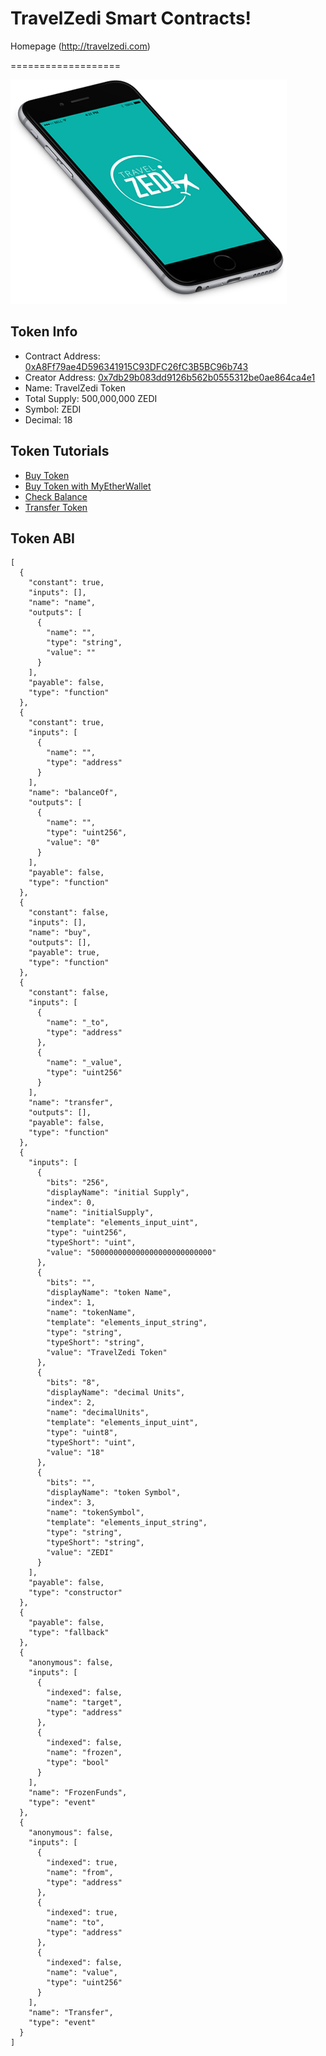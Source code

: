 # TravelZedi Smart Contracts!
Homepage (http://travelzedi.com)

===================

<img src="assets/mobile-header.png" />

Token Info
-------------
- Contract Address: [0xA8Ff79ae4D596341915C93DFC26fC3B5BC96b743](https://etherscan.io/address/0xa8ff79ae4d596341915c93dfc26fc3b5bc96b743)
- Creator Address: [0x7db29b083dd9126b562b0555312be0ae864ca4e1](https://etherscan.io/address/0x7db29b083dd9126b562b0555312be0ae864ca4e1)
- Name: TravelZedi Token
- Total Supply: 500,000,000 ZEDI
- Symbol: ZEDI
- Decimal: 18

Token Tutorials
-------------
- [Buy Token](https://www.youtube.com/)
- [Buy Token with MyEtherWallet](https://www.youtube.com/)
- [Check Balance](https://www.youtube.com/)
- [Transfer Token](https://www.youtube.com/)

Token ABI
-------------
```
[
  {
    "constant": true,
    "inputs": [],
    "name": "name",
    "outputs": [
      {
        "name": "",
        "type": "string",
        "value": ""
      }
    ],
    "payable": false,
    "type": "function"
  },
  {
    "constant": true,
    "inputs": [
      {
        "name": "",
        "type": "address"
      }
    ],
    "name": "balanceOf",
    "outputs": [
      {
        "name": "",
        "type": "uint256",
        "value": "0"
      }
    ],
    "payable": false,
    "type": "function"
  },
  {
    "constant": false,
    "inputs": [],
    "name": "buy",
    "outputs": [],
    "payable": true,
    "type": "function"
  },
  {
    "constant": false,
    "inputs": [
      {
        "name": "_to",
        "type": "address"
      },
      {
        "name": "_value",
        "type": "uint256"
      }
    ],
    "name": "transfer",
    "outputs": [],
    "payable": false,
    "type": "function"
  },
  {
    "inputs": [
      {
        "bits": "256",
        "displayName": "initial Supply",
        "index": 0,
        "name": "initialSupply",
        "template": "elements_input_uint",
        "type": "uint256",
        "typeShort": "uint",
        "value": "500000000000000000000000000"
      },
      {
        "bits": "",
        "displayName": "token Name",
        "index": 1,
        "name": "tokenName",
        "template": "elements_input_string",
        "type": "string",
        "typeShort": "string",
        "value": "TravelZedi Token"
      },
      {
        "bits": "8",
        "displayName": "decimal Units",
        "index": 2,
        "name": "decimalUnits",
        "template": "elements_input_uint",
        "type": "uint8",
        "typeShort": "uint",
        "value": "18"
      },
      {
        "bits": "",
        "displayName": "token Symbol",
        "index": 3,
        "name": "tokenSymbol",
        "template": "elements_input_string",
        "type": "string",
        "typeShort": "string",
        "value": "ZEDI"
      }
    ],
    "payable": false,
    "type": "constructor"
  },
  {
    "payable": false,
    "type": "fallback"
  },
  {
    "anonymous": false,
    "inputs": [
      {
        "indexed": false,
        "name": "target",
        "type": "address"
      },
      {
        "indexed": false,
        "name": "frozen",
        "type": "bool"
      }
    ],
    "name": "FrozenFunds",
    "type": "event"
  },
  {
    "anonymous": false,
    "inputs": [
      {
        "indexed": true,
        "name": "from",
        "type": "address"
      },
      {
        "indexed": true,
        "name": "to",
        "type": "address"
      },
      {
        "indexed": false,
        "name": "value",
        "type": "uint256"
      }
    ],
    "name": "Transfer",
    "type": "event"
  }
]
```
